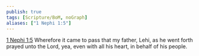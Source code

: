 ```yaml
---
publish: true
tags: [Scripture/BoM, noGraph]
aliases: ["1 Nephi 1:5"]
---
```

[1 Nephi 1:5](https://churchofjesuschrist.org/study/scriptures/bofm/1-ne/1?lang=eng&id=p5#p5) Wherefore it came to pass that my father, Lehi, as he went forth prayed unto the Lord, yea, even with all his heart, in behalf of his people.
